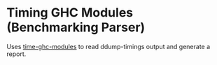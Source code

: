 # Timing GHC Modules (Benchmarking Parser)

Uses [time-ghc-modules](https://github.com/codedownio/time-ghc-modules/releases/tag/2.0.0) to read ddump-timings output and generate a report.
